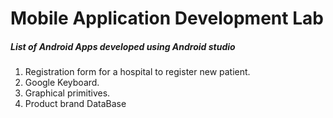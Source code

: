 # Mobile Application Development Lab
##### List of Android Apps developed using Android studio

1. Registration form for a hospital to register new patient.
2. Google Keyboard.
3. Graphical primitives.
4. Product brand DataBase
